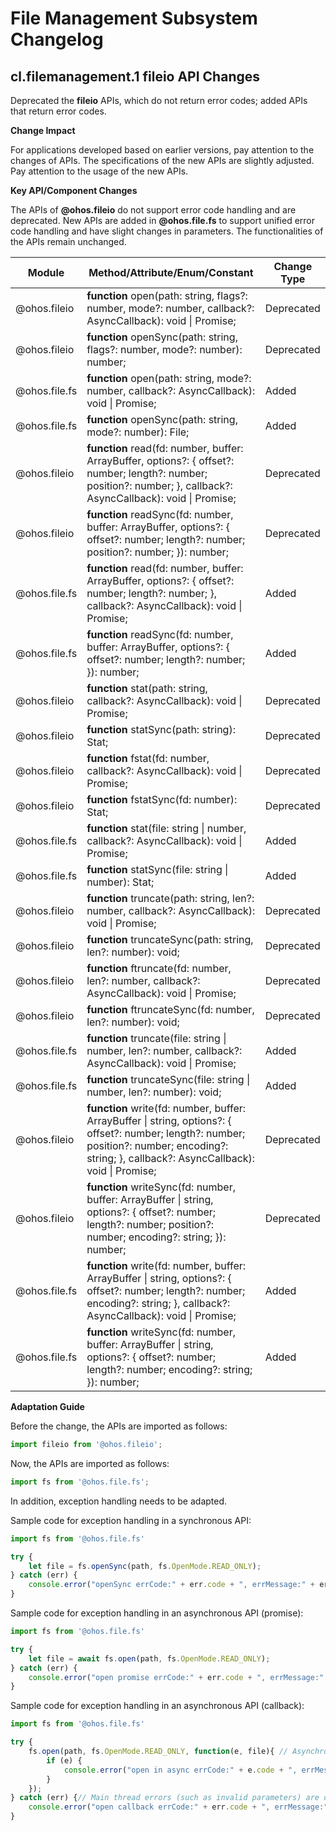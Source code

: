 # File Management Subsystem Changelog

## cl.filemanagement.1 fileio API Changes

Deprecated the **fileio** APIs, which do not return error codes; added APIs that return error codes.

**Change Impact**

For applications developed based on earlier versions, pay attention to the changes of APIs. The specifications of the new APIs are slightly adjusted. Pay attention to the usage of the new APIs.

**Key API/Component Changes**

The APIs of **@ohos.fileio** do not support error code handling and are deprecated. New APIs are added in **@ohos.file.fs** to support unified error code handling and have slight changes in parameters. The functionalities of the APIs remain unchanged.

| Module                   | Method/Attribute/Enum/Constant                                         | Change Type|
| ------------------------- | ------------------------------------------------------------ | -------- |
| @ohos.fileio        |  **function** open(path: string, flags?: number, mode?: number, callback?: AsyncCallback<number>): void \| Promise<number>; | Deprecated    |
| @ohos.fileio        |  **function** openSync(path: string, flags?: number, mode?: number): number; | Deprecated    |
| @ohos.file.fs |  **function**  open(path: string, mode?: number, callback?: AsyncCallback<File>): void \| Promise<File>; | Added    |
| @ohos.file.fs |  **function** openSync(path: string, mode?: number): File; | Added    |
| @ohos.fileio        |  **function** read(fd: number, buffer: ArrayBuffer, options?: { offset?: number; length?: number; position?: number; }, callback?: AsyncCallback<ReadOut>): void \| Promise<ReadOut>; | Deprecated    |
| @ohos.fileio        |  **function** readSync(fd: number, buffer: ArrayBuffer, options?: { offset?: number; length?: number; position?: number; }): number; | Deprecated    |
| @ohos.file.fs |  **function** read(fd: number, buffer: ArrayBuffer, options?: { offset?: number; length?: number; }, callback?: AsyncCallback<number>): void \| Promise<number>; | Added    |
| @ohos.file.fs |  **function** readSync(fd: number, buffer: ArrayBuffer, options?: { offset?: number; length?: number; }): number; | Added    |
| @ohos.fileio        |  **function** stat(path: string, callback?: AsyncCallback<Stat>): void \| Promise<Stat>; | Deprecated    |
| @ohos.fileio        |  **function** statSync(path: string): Stat; | Deprecated    |
| @ohos.fileio        |  **function** fstat(fd: number, callback?: AsyncCallback<Stat>): void \| Promise<Stat>; | Deprecated    |
| @ohos.fileio        |  **function** fstatSync(fd: number): Stat; | Deprecated    |
| @ohos.file.fs |  **function** stat(file: string \| number, callback?: AsyncCallback<Stat>): void \| Promise<Stat>; | Added    |
| @ohos.file.fs |  **function** statSync(file: string \| number): Stat; | Added    |
| @ohos.fileio        |  **function** truncate(path: string, len?: number, callback?: AsyncCallback<void>): void \| Promise<void>; | Deprecated    |
| @ohos.fileio        |  **function** truncateSync(path: string, len?: number): void; | Deprecated    |
| @ohos.fileio        |  **function** ftruncate(fd: number, len?: number, callback?: AsyncCallback<void>): void \| Promise<void>; | Deprecated    |
| @ohos.fileio        |  **function** ftruncateSync(fd: number, len?: number): void; | Deprecated    |
| @ohos.file.fs |  **function** truncate(file: string \| number, len?: number, callback?: AsyncCallback<void>): void \| Promise<void>; | Added    |
| @ohos.file.fs |  **function** truncateSync(file: string \| number, len?: number): void; | Added    |
| @ohos.fileio        |  **function** write(fd: number, buffer: ArrayBuffer \| string, options?: { offset?: number; length?: number; position?: number; encoding?: string; }, callback?: AsyncCallback<number>): void \| Promise<void>; | Deprecated    |
| @ohos.fileio        |  **function** writeSync(fd: number, buffer: ArrayBuffer \| string, options?: { offset?: number; length?: number; position?: number; encoding?: string; }): number; | Deprecated    |
| @ohos.file.fs |  **function** write(fd: number, buffer: ArrayBuffer \| string, options?: { offset?: number; length?: number; encoding?: string; }, callback?: AsyncCallback<number>): void \| Promise<void>; | Added    |
| @ohos.file.fs |  **function** writeSync(fd: number, buffer: ArrayBuffer \| string, options?: { offset?: number; length?: number; encoding?: string; }): number; | Added    |

**Adaptation Guide**

Before the change, the APIs are imported as follows:

```js
import fileio from '@ohos.fileio';
```

Now, the APIs are imported as follows:

```js
import fs from '@ohos.file.fs';
```

In addition, exception handling needs to be adapted. 

Sample code for exception handling in a synchronous API:

```js
import fs from '@ohos.file.fs'

try {
    let file = fs.openSync(path, fs.OpenMode.READ_ONLY);
} catch (err) {
    console.error("openSync errCode:" + err.code + ", errMessage:" + err.message);
}
```
Sample code for exception handling in an asynchronous API (promise):
```js
import fs from '@ohos.file.fs'

try {
    let file = await fs.open(path, fs.OpenMode.READ_ONLY);
} catch (err) {
    console.error("open promise errCode:" + err.code + ", errMessage:" + err.message);
}
```

Sample code for exception handling in an asynchronous API (callback):
```js
import fs from '@ohos.file.fs'

try {
    fs.open(path, fs.OpenMode.READ_ONLY, function(e, file){ // Asynchronous thread errors (such as a syscall error) are obtained via a callback.
        if (e) {
            console.error("open in async errCode:" + e.code + ", errMessage:" + e.message);
        }
    });
} catch (err) {// Main thread errors (such as invalid parameters) are obtained by try catch.
    console.error("open callback errCode:" + err.code + ", errMessage:" + err.message);
}
```
